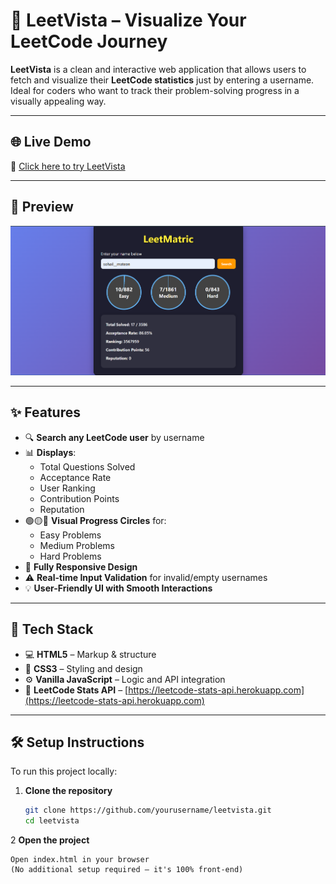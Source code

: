 # 🚀 LeetVista – Visualize Your LeetCode Journey

**LeetVista** is a clean and interactive web application that allows users to fetch and visualize their **LeetCode statistics** just by entering a username. Ideal for coders who want to track their problem-solving progress in a visually appealing way.

---

## 🌐 Live Demo

🔗 [Click here to try LeetVista](https://github.com/Sohailmateen/LeetMatric)  

---

## 📸 Preview

![LeetVista Preview](./screenshot.png)  

---

## ✨ Features

- 🔍 **Search any LeetCode user** by username  
- 📊 **Displays**:
  - Total Questions Solved
  - Acceptance Rate
  - User Ranking
  - Contribution Points
  - Reputation
- 🟢🟡🔴 **Visual Progress Circles** for:
  - Easy Problems
  - Medium Problems
  - Hard Problems
- 📱 **Fully Responsive Design**
- ⚠️ **Real-time Input Validation** for invalid/empty usernames  
- 💡 **User-Friendly UI with Smooth Interactions**

---

## 🔧 Tech Stack

- 💻 **HTML5** – Markup & structure  
- 🎨 **CSS3** – Styling and design  
- ⚙️ **Vanilla JavaScript** – Logic and API integration  
- 🔌 **LeetCode Stats API** – [https://leetcode-stats-api.herokuapp.com](https://leetcode-stats-api.herokuapp.com)

---

## 🛠️ Setup Instructions

To run this project locally:

1. **Clone the repository**
   ```bash
   git clone https://github.com/yourusername/leetvista.git
   cd leetvista

2 **Open the project**

    Open index.html in your browser
    (No additional setup required – it's 100% front-end)